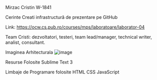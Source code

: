 Mirzac Cristin W-1841

Cerinte
Creati infrastructură de prezentare pe GitHub

Link: https://ocw.cs.pub.ro/courses/mps/laboratoare/laborator-04

Team
Cristi: dezvoltatori, testeri, team lead/manager, technical writer, analist, consultant.

Imaginea Arhitecturala
![image](https://user-images.githubusercontent.com/92077697/145093127-5445e64a-f31f-40be-b0df-e74ca2a60c25.png)


Resurse Folosite
Sublime Text 3

Limbaje de Programare folosite
HTML
CSS
JavaScript
